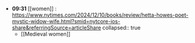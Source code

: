 - **09:31** [[women]] : https://www.nytimes.com/2024/12/10/books/review/hetta-howes-poet-mystic-widow-wife.html?smid=nytcore-ios-share&referringSource=articleShare
  collapsed:: true
	- [[Medieval women]]